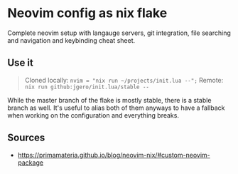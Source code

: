 # Neovim config as nix flake

Complete neovim setup with langauge servers, git integration, file searching and
navigation and keybinding cheat sheet.

## Use it

> Cloned locally: `nvim = "nix run ~/projects/init.lua --";`
> Remote: `nix run github:jgero/init.lua/stable --`

While the master branch of the flake is mostly stable, there is a stable branch
as well. It's useful to alias both of them anyways to have a fallback when
working on the configuration and everything breaks.

## Sources

- https://primamateria.github.io/blog/neovim-nix/#custom-neovim-package

